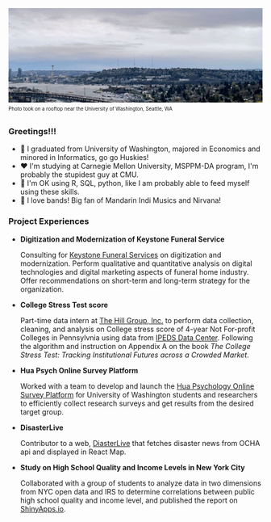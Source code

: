 ![alt text](https://github.com/Nellyan4/Nellyan4/blob/master/ProfilePic.jpeg)
<sub><sup>Photo took on a rooftop near the University of Washington, Seattle, WA</sup></sub>


### Greetings!!!

- 💜 I graduated from University of Washington, majored in Economics and minored in Informatics, go go Huskies!
- ❤ I'm studying at Carnegie Mellon University, MSPPM-DA program, I'm probably the stupidest guy at CMU.
- 🤔 I'm OK using R, SQL, python, like I am probably able to feed myself using these skills.
- 🎸 I love bands! Big fan of Mandarin Indi Musics and Nirvana!


### Project Experiences

- **Digitization and Modernization of Keystone Funeral Service**

  Consulting for [Keystone Funeral Services](https://keystonefuneralservice.com/) on digitization and modernization. Perform qualitative and quantitative analysis on digital technologies and digital marketing aspects of funeral home industry. Offer recommendations on short-term and long-term strategy for the organization.

- **College Stress Test score**
  
  Part-time data intern at [The Hill Group, Inc.](https://hillgroupinc.com/) to perform data collection, cleaning, and analysis on College stress score of 4-year Not For-profit Colleges in Pennsylvnia using data from [IPEDS Data Center](https://nces.ed.gov/ipeds/use-the-data). Following the algorithm and instruction on Appendix A on the book *The College Stress Test: Tracking Institutional Futures across a Crowded Market*.

- **Hua Psych Online Survey Platform**

  Worked with a team to develop and launch the [Hua Psychology Online Survey Platform](https://hua-psych-survey-platform.web.app/) for University of Washington students and researchers to efficiently collect research surveys and get results from the desired target group.

- **DisasterLive**  

  Contributor to a web, [DiasterLive](https://disaster-live-d36d1.web.app/) that fetches disaster news from OCHA api and displayed in React Map.  

- **Study on High School Quality and Income Levels in New York City**  

  Collaborated with a group of students to analyze data in two dimensions from NYC open data and IRS to determine correlations between public high school quality and income level, and published the report on [ShinyApps.io](https://nelsony415.shinyapps.io/NYC_education_income_analysis/).
  

